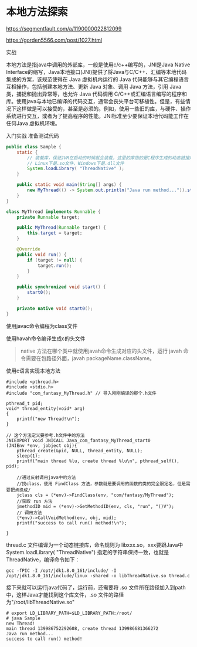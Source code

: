 # 本地方法探索

https://segmentfault.com/a/1190000022812099

https://gorden5566.com/post/1027.html

实战

本地方法是指java中调用的外部库，一般是使用c/c++编写的，JNI是Java Native Interface的缩写，Java本地接口(JNI)提供了将Java与C/C\+\+、汇编等本地代码集成的方案，该规范使得在 Java 虚拟机内运行的 Java 代码能够与其它编程语言互相操作，包括创建本地方法、更新 Java 对象、调用 Java 方法，引用 Java 类，捕捉和抛出异常等，也允许 Java 代码调用 C/C\+\+或汇编语言编写的程序和库。使用java与本地已编译的代码交互，通常会丧失平台可移植性。但是，有些情况下这样做是可以接受的，甚至是必须的。例如，使用一些旧的库，与硬件、操作系统进行交互，或者为了提高程序的性能。JNI标准至少要保证本地代码能工作在任何Java 虚拟机环境。

入门实战
准备测试代码
```java
public class Sample {
    static {
        // 装载库，保证JVM在启动的时候就会装载，这里的库指的是C程序生成的动态链接库
        // Linux下是.so文件，Windows下是.dll文件
        System.loadLibrary( "ThreadNative" );
    }

    public static void main(String[] args) {
        new MyThread(() -> System.out.println("Java run method...")).start();
    }
}
```

```java
class MyThread implements Runnable {
    private Runnable target;

    public MyThread(Runnable target) {
        this.target = target;
    }

    @Override
    public void run() {
        if (target != null) {
            target.run();
        }
    }

    public synchronized void start() {
        start0();
    }

    private native void start0();
}
```
使用javac命令编程为class文件

使用havah命令编译生成c的头文件
>native 方法在哪个类中就使用javah命令生成对应的头文件，运行 javah 命令需要在包路径外面，javah packageName.className。

使用c语言实现本地方法
```
#include <pthread.h>
#include <stdio.h>
#include "com_fantasy_MyThread.h" // 导入刚刚编译的那个.h文件

pthread_t pid;
void* thread_entity(void* arg)
{
    printf("new Thread!\n");
}

// 这个方法定义要参考.h文件中的方法
JNIEXPORT void JNICALL Java_com_fantasy_MyThread_start0
(JNIEnv *env, jobject obj){
    pthread_create(&pid, NULL, thread_entity, NULL);
    sleep(1);
    printf("main thread %lu, create thread %lu\n", pthread_self(), pid);

    //通过反射调用java中的方法
    //找class，使用 FindClass 方法，参数就是要调用的函数的类的完全限定名，但是需要把点换成/
    jclass cls = (*env)->FindClass(env, "com/fantasy/MyThread");
    //获取 run 方法
    jmethodID mid = (*env)->GetMethodID(env, cls, "run", "()V");
    // 调用方法
    (*env)->CallVoidMethod(env, obj, mid);
    printf("success to call run() method!\n");

}
```

thread.c 文件编译为一个动态链接库，命名规则为 libxxx.so，xxx要跟Java中 System.loadLibrary( "ThreadNative") 指定的字符串保持一致，也就是 ThreadNative，编译命令如下：
```
gcc -fPIC -I /opt/jdk1.8.0_161/include/ -I /opt/jdk1.8.0_161/include/linux -shared -o libThreadNative.so thread.c
```

接下来就可以运行java代码了，运行前，还需要将 .so 文件所在路径加入到path中，这样Java才能找到这个库文件，.so 文件的路径为"/root/libThreadNative.so"
```
# export LD_LIBRARY_PATH=$LD_LIBRARY_PATH:/root/
# java Sample
new Thread!
main thread 139986752292608, create thread 139986681366272
Java run method...
success to call run() method!
```